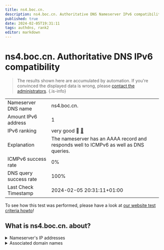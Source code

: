 ```yaml
---
title: ns4.boc.cn.
description: ns4.boc.cn. Authoritative DNS Nameserver IPv6 compatibility
published: true
date: 2024-02-05T19:31:11
tags: authdns, rank2
editor: markdown
---
```


# ns4.boc.cn. Authoritative DNS IPv6 compatibility

> The results shown here are accumulated by automation. If you're convinced the displayed data is wrong, please [contact the administrators](/howto/chat). 
{.is-info}




|   |   |
| - | - |
| Nameserver DNS name | ns4.boc.cn.
| Amount IPv6 address | 1
| IPv6 ranking | very good :2nd_place_medal: [🔗](/howto/ranking) |
| Explanation | The nameserver has an AAAA record and responds well to ICMPv6 as well as DNS queries. |
| ICMPv6 success rate | 0%|
| DNS query success rate | 100% |
| Last Check Timestamp | 2024-02-05 20:31:11+01:00 |

To see how this test was performed, please have a look at [our website test criteria howto](/howto/testcriteria/authdns)!


## What is ns4.boc.cn. about?




<details>
<summary>Nameserver's IP addresses</summary>

2408:8606:2300:f::3

</details>



<details>
<summary>Associated domain names</summary>

www.boc.cn

</details>
